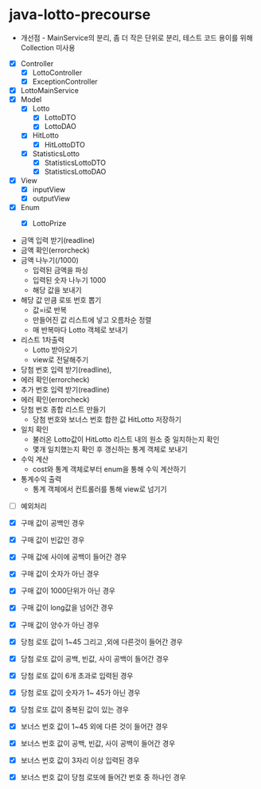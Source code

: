 # java-lotto-precourse

- 개선점 - MainService의 분리, 좀 더 작은 단위로 분리, 테스트 코드 용이를 위해 Collection 미사용


- [x] Controller
  - [x] LottoController
  - [x] ExceptionController
- [x] LottoMainService
- [x] Model
  - [x] Lotto
    - [x] LottoDTO
    - [x] LottoDAO
  - [x] HitLotto
    - [x] HitLottoDTO
  - [x] StatisticsLotto
    - [x] StatisticsLottoDTO
    - [x] StatisticsLottoDAO
- [x] View
  - [x] inputView
  - [x] outputView
- [x] Enum
  - [x] LottoPrize


- 금액 입력 받기(readline)
- 금액 확인(errorcheck)
- 금액 나누기(/1000)
    - 입력된 금액을 파싱
    - 입력된 숫자 나누기 1000
    - 해당 값을 보내기
- 해당 값 만큼 로또 번호 뽑기
    - 값=i로 반복
    - 만들어진 값 리스트에 넣고 오름차순 정렬
    - 매 반복마다 Lotto 객체로 보내기
- 리스트 1차출력
    - Lotto 받아오기
    - view로 전달해주기
- 당첨 번호 입력 받기(readline),
- 에러 확인(errorcheck)
- 추가 번호 입력 받기(readline)
- 에러 확인(errorcheck)
- 당첨 번호 종합 리스트 만들기
    - 당첨 번호와 보너스 번호 합한 값 HitLotto 저장하기
- 일치 확인
    - 불러온 Lotto값이 HitLotto 리스트 내의 원소 중 일치하는지 확인
    - 몇개 일치했는지 확인 후 갱신하는 통계 객체로 보내기
- 수익 계산
    - cost와 통계 객체로부터 enum을 통해 수익 계산하기
- 통계수익 출력
    - 통계 객체에서 컨트롤러를 통해 view로 넘기기


- [ ] 예외처리
- [x] 구매 값이 공백인 경우
- [x] 구매 값이 빈값인 경우
- [x] 구매 값에 사이에 공백이 들어간 경우
- [x] 구매 값이 숫자가 아닌 경우
- [x] 구매 값이 1000단위가 아닌 경우
- [x] 구매 값이 long값을 넘어간 경우
- [x] 구매 값이 양수가 아닌 경우
- [x] 당첨 로또 값이 1~45 그리고 ,외에 다른것이 들어간 경우
- [x] 당첨 로또 값이 공백, 빈값, 사이 공백이 들어간 경우
- [x] 당첨 로또 값이 6개 초과로 입력된 경우
- [x] 당첨 로또 값이 숫자가 1~ 45가 아닌 경우
- [x] 당첨 로또 값이 중복된 값이 있는 경우
- [x] 보너스 번호 값이 1~45 외에 다른 것이 들어간 경우
- [x] 보너스 번호 값이 공백, 빈값, 사이 공백이 들어간 경우
- [x] 보너스 번호 값이 3자리 이상 입력된 경우
- [x] 보너스 번호 값이 당첨 로또에 들어간 번호 중 하나인 경우


